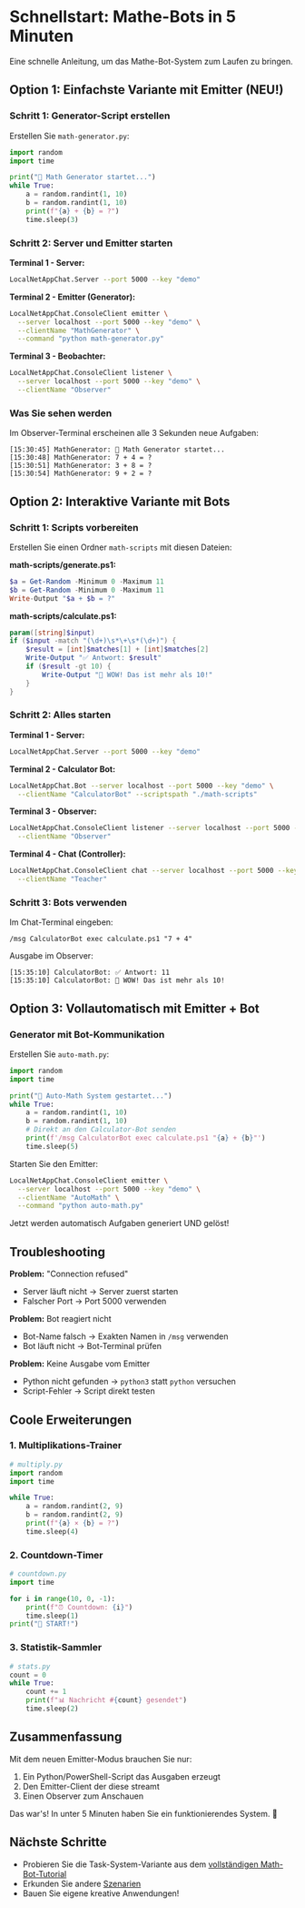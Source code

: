 # Schnellstart: Mathe-Bots in 5 Minuten

Eine schnelle Anleitung, um das Mathe-Bot-System zum Laufen zu bringen.

## Option 1: Einfachste Variante mit Emitter (NEU!)

### Schritt 1: Generator-Script erstellen

Erstellen Sie `math-generator.py`:

```python
import random
import time

print("🧮 Math Generator startet...")
while True:
    a = random.randint(1, 10)
    b = random.randint(1, 10)
    print(f"{a} + {b} = ?")
    time.sleep(3)
```

### Schritt 2: Server und Emitter starten

**Terminal 1 - Server:**
```bash
LocalNetAppChat.Server --port 5000 --key "demo"
```

**Terminal 2 - Emitter (Generator):**
```bash
LocalNetAppChat.ConsoleClient emitter \
  --server localhost --port 5000 --key "demo" \
  --clientName "MathGenerator" \
  --command "python math-generator.py"
```

**Terminal 3 - Beobachter:**
```bash
LocalNetAppChat.ConsoleClient listener \
  --server localhost --port 5000 --key "demo" \
  --clientName "Observer"
```

### Was Sie sehen werden

Im Observer-Terminal erscheinen alle 3 Sekunden neue Aufgaben:

```
[15:30:45] MathGenerator: 🧮 Math Generator startet...
[15:30:48] MathGenerator: 7 + 4 = ?
[15:30:51] MathGenerator: 3 + 8 = ?
[15:30:54] MathGenerator: 9 + 2 = ?
```

## Option 2: Interaktive Variante mit Bots

### Schritt 1: Scripts vorbereiten

Erstellen Sie einen Ordner `math-scripts` mit diesen Dateien:

**math-scripts/generate.ps1:**
```powershell
$a = Get-Random -Minimum 0 -Maximum 11
$b = Get-Random -Minimum 0 -Maximum 11
Write-Output "$a + $b = ?"
```

**math-scripts/calculate.ps1:**
```powershell
param([string]$input)
if ($input -match "(\d+)\s*\+\s*(\d+)") {
    $result = [int]$matches[1] + [int]$matches[2]
    Write-Output "✅ Antwort: $result"
    if ($result -gt 10) {
        Write-Output "🎉 WOW! Das ist mehr als 10!"
    }
}
```

### Schritt 2: Alles starten

**Terminal 1 - Server:**
```bash
LocalNetAppChat.Server --port 5000 --key "demo"
```

**Terminal 2 - Calculator Bot:**
```bash
LocalNetAppChat.Bot --server localhost --port 5000 --key "demo" \
  --clientName "CalculatorBot" --scriptspath "./math-scripts"
```

**Terminal 3 - Observer:**
```bash
LocalNetAppChat.ConsoleClient listener --server localhost --port 5000 --key "demo" \
  --clientName "Observer"
```

**Terminal 4 - Chat (Controller):**
```bash
LocalNetAppChat.ConsoleClient chat --server localhost --port 5000 --key "demo" \
  --clientName "Teacher"
```

### Schritt 3: Bots verwenden

Im Chat-Terminal eingeben:

```
/msg CalculatorBot exec calculate.ps1 "7 + 4"
```

Ausgabe im Observer:
```
[15:35:10] CalculatorBot: ✅ Antwort: 11
[15:35:10] CalculatorBot: 🎉 WOW! Das ist mehr als 10!
```

## Option 3: Vollautomatisch mit Emitter + Bot

### Generator mit Bot-Kommunikation

Erstellen Sie `auto-math.py`:

```python
import random
import time

print("🤖 Auto-Math System gestartet...")
while True:
    a = random.randint(1, 10)
    b = random.randint(1, 10)
    # Direkt an den Calculator-Bot senden
    print(f'/msg CalculatorBot exec calculate.ps1 "{a} + {b}"')
    time.sleep(5)
```

Starten Sie den Emitter:

```bash
LocalNetAppChat.ConsoleClient emitter \
  --server localhost --port 5000 --key "demo" \
  --clientName "AutoMath" \
  --command "python auto-math.py"
```

Jetzt werden automatisch Aufgaben generiert UND gelöst!

## Troubleshooting

**Problem:** "Connection refused"
- Server läuft nicht → Server zuerst starten
- Falscher Port → Port 5000 verwenden

**Problem:** Bot reagiert nicht
- Bot-Name falsch → Exakten Namen in `/msg` verwenden
- Bot läuft nicht → Bot-Terminal prüfen

**Problem:** Keine Ausgabe vom Emitter
- Python nicht gefunden → `python3` statt `python` versuchen
- Script-Fehler → Script direkt testen

## Coole Erweiterungen

### 1. Multiplikations-Trainer

```python
# multiply.py
import random
import time

while True:
    a = random.randint(2, 9)
    b = random.randint(2, 9)
    print(f"{a} × {b} = ?")
    time.sleep(4)
```

### 2. Countdown-Timer

```python
# countdown.py
import time

for i in range(10, 0, -1):
    print(f"⏰ Countdown: {i}")
    time.sleep(1)
print("🚀 START!")
```

### 3. Statistik-Sammler

```python
# stats.py
count = 0
while True:
    count += 1
    print(f"📊 Nachricht #{count} gesendet")
    time.sleep(2)
```

## Zusammenfassung

Mit dem neuen Emitter-Modus brauchen Sie nur:
1. Ein Python/PowerShell-Script das Ausgaben erzeugt
2. Den Emitter-Client der diese streamt
3. Einen Observer zum Anschauen

Das war's! In unter 5 Minuten haben Sie ein funktionierendes System. 🎉

## Nächste Schritte

- Probieren Sie die Task-System-Variante aus dem [vollständigen Math-Bot-Tutorial](./scenarios/math-calculation-bots.md)
- Erkunden Sie andere [Szenarien](./scenarios/README.md)
- Bauen Sie eigene kreative Anwendungen!